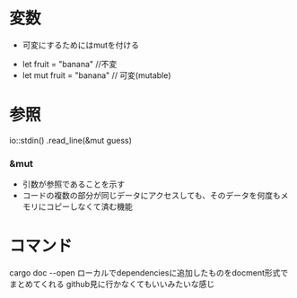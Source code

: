 # 変数
* 可変にするためにはmutを付ける

- let fruit = "banana" //不変
- let mut fruit = "banana" // 可変(mutable)

# 参照

io::stdin()
        .read_line(&mut guess)

### &mut
- 引数が参照であることを示す
- コードの複数の部分が同じデータにアクセスしても、そのデータを何度もメモリにコピーしなくて済む機能

# コマンド
cargo doc --open
ローカルでdependenciesに追加したものをdocment形式でまとめてくれる
github見に行かなくてもいいみたいな感じ

